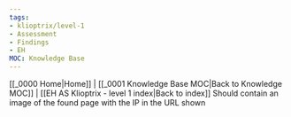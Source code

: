 ```yaml
---
tags:
- klioptrix/level-1
- Assessment
- Findings
- EH
MOC: Knowledge Base
---
```

[[_0000 Home|Home]] | [[_0001 Knowledge Base MOC|Back to Knowledge MOC]] | [[EH AS Klioptrix - level 1 index|Back to index]]
Should contain an image of the found page with the IP in the URL shown